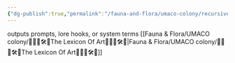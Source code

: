 ```yaml
---
{"dg-publish":true,"permalink":"/fauna-and-flora/umaco-colony/recursive-lexicon-engine/","tags":["recursiveCognition","recursiveThinking","recursiveThought","recursive-cognition","recursive-legacy","recursive-thinking","recursive-thought","recursiveCognition","recursiveThinking","recursiveThought"],"updated":"2025-04-07T10:51:44.164+01:00"}
---
```


outputs prompts, lore hooks, or system terms
[[Fauna & Flora/UMACO colony/🌌🧠🦾🛠️🐚The Lexicon Of Art🌌🧠🦾🛠️🐚\|Fauna & Flora/UMACO colony/🌌🧠🦾🛠️🐚The Lexicon Of Art🌌🧠🦾🛠️🐚]]



